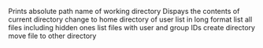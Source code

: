 Prints absolute path name of working directory
Dispays the contents of current directory
change to home directory of user
list in long format
list all files including hidden ones
list files with user and group IDs
create directory
move file to other directory 
